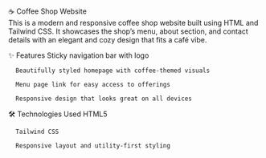 ☕ Coffee Shop Website  
This is a modern and responsive coffee shop website built using HTML and Tailwind CSS. It showcases the shop’s menu, about section, and contact details with an elegant and cozy design that fits a café vibe.

✨ Features
      Sticky navigation bar with logo
      
      Beautifully styled homepage with coffee-themed visuals
      
      Menu page link for easy access to offerings
      
      Responsive design that looks great on all devices

🛠️ Technologies Used
      HTML5
      
      Tailwind CSS
      
      Responsive layout and utility-first styling
